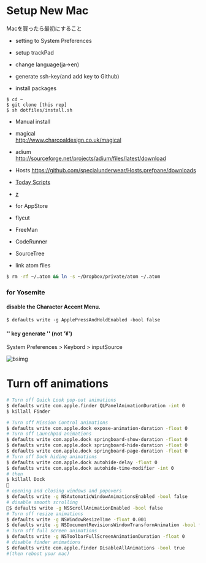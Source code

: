 # Setup New Mac

Macを買ったら最初にすること

* setting to System Preferences
 * setup trackPad
 * change language(ja->en)

* generate ssh-key(and add key to Github)


* install packages

```
$ cd ~
$ git clone [this rep]
$ sh dotfiles/install.sh
```

* Manual install
 * magical  
 http://www.charcoaldesign.co.uk/magical
 * adium  
 http://sourceforge.net/projects/adium/files/latest/download
 * Hosts
 https://github.com/specialunderwear/Hosts.prefpane/downloads

 * [Today Scripts](https://github.com/SamRothCA/Today-Scripts/releases)
 * [z](https://github.com/rupa/z)

* for AppStore
 * flycut
 * FreeMan
 * CodeRunner
 * SourceTree  

* link atom files  
```bash
$ rm -rf ~/.atom && ln -s ~/Dropbox/private/atom ~/.atom
```

### for Yosemite

#### disable the Character Accent Menu.

```
$ defaults write -g ApplePressAndHoldEnabled -bool false
```

#### '\' key generate '\' (not '¥')

System Preferences > Keybord > inputSource

![bsimg](https://dl.dropboxusercontent.com/u/25442177/backslash.png)


# Turn off animations

```bash
# Turn off Quick Look pop-out animations
$ defaults write com.apple.finder QLPanelAnimationDuration -int 0
$ killall Finder

# Turn off Mission Control animations
$ defaults write com.apple.dock expose-animation-duration -float 0
# Turn off Launchpad animations
$ defaults write com.apple.dock springboard-show-duration -float 0
$ defaults write com.apple.dock springboard-hide-duration -float 0
$ defaults write com.apple.dock springboard-page-duration -float 0
# Turn off Dock hiding animations
$ defaults write com.apple.dock autohide-delay -float 0
$ defaults write com.apple.dock autohide-time-modifier -int 0
# then
$ killall Dock

# opening and closing windows and popovers
$ defaults write -g NSAutomaticWindowAnimationsEnabled -bool false
# disable smooth scrolling
$ defaults write -g NSScrollAnimationEnabled -bool false
# Turn off resize animations
$ defaults write -g NSWindowResizeTime -float 0.001
$ defaults write -g NSDocumentRevisionsWindowTransformAnimation -bool false
# Turn off full screen animations
$ defaults write -g NSToolbarFullScreenAnimationDuration -float 0
# disable finder animations
$ defaults write com.apple.finder DisableAllAnimations -bool true
#(then reboot your mac)

```


